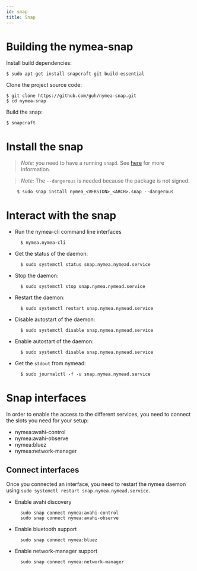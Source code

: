 ```yaml
---
id: snap
title: Snap
---
```


# Building the nymea-snap

Install build dependencies:

    $ sudo apt-get install snapcraft git build-essential

Clone the project source code:

    $ git clone https://github.com/guh/nymea-snap.git
    $ cd nymea-snap

Build the snap:

    $ snapcraft

# Install the snap

> *Note:* you need to have a running `snapd`. See [here](http://snapcraft.io/docs/core/install) for more information.

> *Note:* The `--dangerous` is needed because the package is not signed.

        $ sudo snap install nymea_<VERSION>_<ARCH>.snap --dangerous

# Interact with the snap

- Run the nymea-cli command line interfaces

        $ nymea.nymea-cli

- Get the status of the daemon:

        $ sudo systemctl status snap.nymea.nymead.service

- Stop the daemon:

        $ sudo systemctl stop snap.nymea.nymead.service

- Restart the daemon:

        $ sudo systemctl restart snap.nymea.nymead.service

- Disable autostart of the daemon:

        $ sudo systemctl disable snap.nymea.nymead.service

- Enable autostart of the daemon:

        $ sudo systemctl disable snap.nymea.nymead.service

- Get the `stdout` from nymead:

        $ sudo journalctl -f -u snap.nymea.nymead.service


# Snap interfaces

In order to enable the access to the different services, you need to connect the slots you need for your setup:

- nymea:avahi-control
- nymea:avahi-observe
- nymea:bluez
- nymea:network-manager

## Connect interfaces

Once you connected an interface, you need to restart the nymea daemon using `sudo systemctl restart snap.nymea.nymead.service`.

- Enable avahi discovery

        sudo snap connect nymea:avahi-control
        sudo snap connect nymea:avahi-observe

- Enable bluetooth support

        sudo snap connect nymea:bluez

- Enable network-manager support

        sudo snap connect nymea:network-manager
